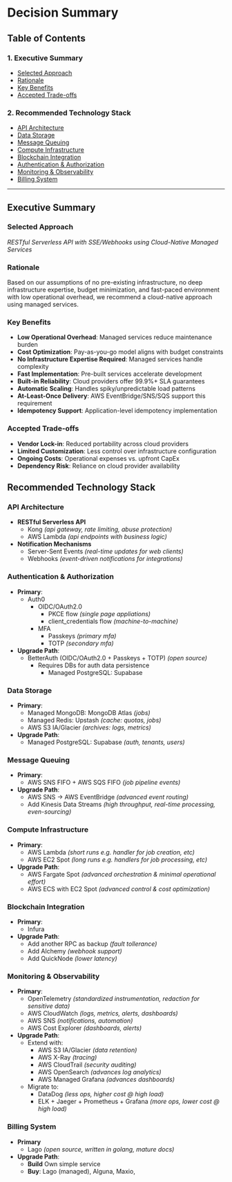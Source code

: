 # Decision Summary

## Table of Contents

### 1. Executive Summary
- [Selected Approach](#selected-approach)
- [Rationale](#rationale)
- [Key Benefits](#key-benefits)
- [Accepted Trade-offs](#accepted-trade-offs)

### 2. Recommended Technology Stack
- [API Architecture](#api-architecture)
- [Data Storage](#data-storage)
- [Message Queuing](#message-queuing)
- [Compute Infrastructure](#compute-infrastructure)
- [Blockchain Integration](#blockchain-integration)
- [Authentication & Authorization](#authentication--authorization)
- [Monitoring & Observability](#monitoring--observability)
- [Billing System](#billing-system)

---

## Executive Summary

### Selected Approach
*RESTful Serverless API with SSE/Webhooks using Cloud-Native Managed Services*

### Rationale
Based on our assumptions of no pre-existing infrastructure, no deep infrastructure expertise, budget minimization, and fast-paced environment with low operational overhead, we recommend a cloud-native approach using managed services.

### Key Benefits
- **Low Operational Overhead**: Managed services reduce maintenance burden
- **Cost Optimization**: Pay-as-you-go model aligns with budget constraints
- **No Infrastructure Expertise Required**: Managed services handle complexity
- **Fast Implementation**: Pre-built services accelerate development
- **Built-in Reliability**: Cloud providers offer 99.9%+ SLA guarantees
- **Automatic Scaling**: Handles spiky/unpredictable load patterns
- **At-Least-Once Delivery**: AWS EventBridge/SNS/SQS support this requirement
- **Idempotency Support**: Application-level idempotency implementation

### Accepted Trade-offs
- **Vendor Lock-in**: Reduced portability across cloud providers
- **Limited Customization**: Less control over infrastructure configuration
- **Ongoing Costs**: Operational expenses vs. upfront CapEx
- **Dependency Risk**: Reliance on cloud provider availability

## Recommended Technology Stack

### API Architecture
- **RESTful Serverless API**
  - Kong *(api gateway, rate limiting, abuse protection)*
  - AWS Lambda *(api endpoints with business logic)*
- **Notification Mechanisms**
  - Server-Sent Events *(real-time updates for web clients)*
  - Webhooks *(event-driven notifications for integrations)*

### Authentication & Authorization
- **Primary**:
  - Auth0
    - OIDC/OAuth2.0
      - PKCE flow *(single page appliations)*
      - client_credentials flow *(machine-to-machine)*
    - MFA
      - Passkeys *(primary mfa)*
      - TOTP *(secondary mfa)*
- **Upgrade Path**:
  - BetterAuth (OIDC/OAuth2.0 + Passkeys + TOTP) *(open source)*
    - Requires DBs for auth data persistence
      - Managed PostgreSQL: Supabase

### Data Storage
- **Primary**:
  - Managed MongoDB: MongoDB Atlas *(jobs)*
  - Managed Redis: Upstash *(cache: quotas, jobs)*
  - AWS S3 IA/Glacier *(archives: logs, metrics)*
- **Upgrade Path**:
  - Managed PostgreSQL: Supabase *(auth, tenants, users)*

### Message Queuing
- **Primary**:
  - AWS SNS FIFO + AWS SQS FIFO *(job pipeline events)*
- **Upgrade Path**:
  - AWS SNS -> AWS EventBridge *(advanced event routing)*
  - Add Kinesis Data Streams *(high throughput, real-time processing, even-sourcing)*

### Compute Infrastructure
- **Primary**:
  - AWS Lambda *(short runs e.g. handler for job creation, etc)*
  - AWS EC2 Spot *(long runs e.g. handlers for job processing, etc)*
- **Upgrade Path**:
  - AWS Fargate Spot *(advanced orchestration & minimal operational effort)*
  - AWS ECS with EC2 Spot *(advanced control & cost optimization)*

### Blockchain Integration
- **Primary**:
  - Infura
- **Upgrade Path**:
  - Add another RPC as backup *(fault tollerance)*
  - Add Alchemy *(webhook support)*
  - Add QuickNode *(lower latency)*

### Monitoring & Observability
- **Primary**:
  - OpenTelemetry *(standardized instrumentation, redaction for sensitive data)*
  - AWS CloudWatch *(logs, metrics, alerts, dashboards)*
  - AWS SNS *(notifications, automation)*
  - AWS Cost Explorer *(dashboards, alerts)*
- **Upgrade Path**:
  - Extend with:
    - AWS S3 IA/Glacier *(data retention)*
    - AWS X-Ray *(tracing)*
    - AWS CloudTrail *(security auditing)*
    - AWS OpenSearch *(advances log analytics)*
    - AWS Managed Grafana *(advances dashboards)*
  - Migrate to:
    - DataDog *(less ops, higher cost @ high load)* 
    - ELK + Jaeger + Prometheus + Grafana *(more ops, lower cost @ high load)* 

### Billing System
- **Primary**
  - Lago *(open source, written in golang, mature docs)*
- **Upgrade Path**:
  - **Build** Own simple service
  - **Buy**: Lago (managed), Alguna, Maxio, 


<!-- **Enhanced Decision Criteria**:
- **Performance Requirements**: [Latency, throughput, resource usage requirements]
- **Scalability Needs**: [Connection limits, horizontal scaling requirements]
- **Real-time Requirements**: [Event ordering, state management, network resilience needs]
- **Operational Complexity**: [Maintenance, monitoring, debugging requirements]
- **Security Requirements**: [Authentication, authorization, compliance needs]
- **Cost Considerations**: [Infrastructure, development, operational costs]
- **Team Expertise**: [Existing skills, learning curve, training requirements] -->
